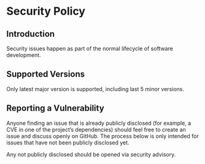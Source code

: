 # Security Policy

## Introduction

Security issues happen as part of the normal lifecycle of software development.

## Supported Versions

Only latest major version is supported, including last 5 minor versions. 

## Reporting a Vulnerability

Anyone finding an issue that is already publicly disclosed (for example, a CVE in one of the project’s dependencies) should feel free to create an issue and discuss openly on GitHub. The process below is only intended for issues that have not been publicly disclosed yet.

Any not publicly disclosed should be opened via security advisory.
